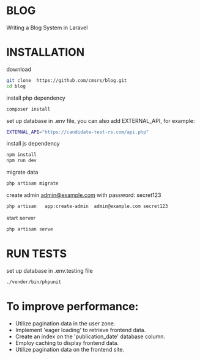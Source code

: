 # BLOG 

Writing a Blog System in Laravel


# INSTALLATION

download
```bash
git clone  https://github.com/cmsrs/blog.git
cd blog
```

install php dependency
```bash
composer install
```

set up database in .env file, you can also add EXTERNAL_API, for example:
```bash
EXTERNAL_API="https://candidate-test-rs.com/api.php"
```

install js dependency
```bash
npm install
npm run dev
```

migrate data
```bash
php artisan migrate
```

create admin admin@example.com with password: secret123
```bash
php artisan   app:create-admin  admin@example.com secret123
```

start server
```bash
php artisan serve
```

# RUN TESTS

set up database in .env.testing file
```bash
./vendor/bin/phpunit
```

# To improve performance:

*    Utilize pagination data in the user zone.
*    Implement 'eager loading' to retrieve frontend data.
*    Create an index on the 'publication_date' database column.
*    Employ caching to display frontend data.
*    Utilize pagination data on the frontend site.
